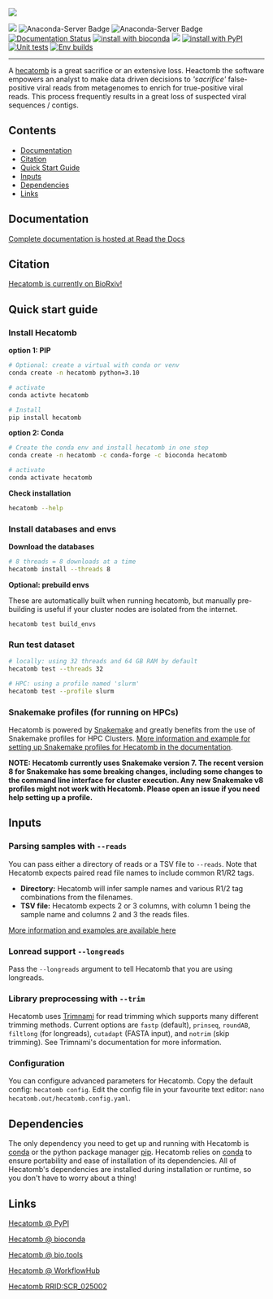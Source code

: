 ![](hecatombLogo.png)

[![](https://img.shields.io/static/v1?label=CLI&message=Snaketool&color=blueviolet)](https://github.com/beardymcjohnface/Snaketool)
![Anaconda-Server Badge](https://anaconda.org/bioconda/hecatomb/badges/license.svg)
![Anaconda-Server Badge](https://anaconda.org/bioconda/hecatomb/badges/latest_release_date.svg)
[![Documentation Status](https://readthedocs.org/projects/hecatomb/badge/?version=latest&style=flat-square)](https://hecatomb.readthedocs.io/en/latest/?badge=latest)
[![install with bioconda](https://img.shields.io/badge/Install%20with-conda-brightgreen.svg?style=flat-square)](http://bioconda.github.io/recipes/hecatomb/README.html)
![](https://img.shields.io/conda/dn/bioconda/hecatomb?label=Conda%20downloads&style=flat-square)
[![install with PyPI](https://img.shields.io/badge/Install%20with-PyPI-brightgreen.svg?style=flat-square)](https://pypi.org/project/hecatomb/)
[![Unit tests](https://github.com/shandley/hecatomb/actions/workflows/unit-tests.yaml/badge.svg)](https://github.com/shandley/hecatomb/actions/workflows/unit-tests.yaml)
[![Env builds](https://github.com/shandley/hecatomb/actions/workflows/build-hecatomb-envs.yaml/badge.svg)](https://github.com/shandley/hecatomb/actions/workflows/build-hecatomb-envs.yaml)

---

A [hecatomb](https://en.wiktionary.org/wiki/hecatomb) is a great sacrifice or an extensive loss. 
Heactomb the software empowers an analyst to make data driven decisions to *'sacrifice'* false-positive viral reads from 
metagenomes to enrich for true-positive viral reads. 
This process frequently results in a great loss of suspected viral sequences / contigs.

## Contents

- [Documentation](#documentation)
- [Citation](#citation)
- [Quick Start Guide](#quick-start-guide)
- [Inputs](#inputs)
- [Dependencies](#dependencies)
- [Links](#links)

## Documentation

[Complete documentation is hosted at Read the Docs](https://hecatomb.readthedocs.io)

## Citation

[Hecatomb is currently on BioRxiv!](https://www.biorxiv.org/content/10.1101/2022.05.15.492003v1)

## Quick start guide

### Install Hecatomb

__option 1: PIP__

```bash
# Optional: create a virtual with conda or venv
conda create -n hecatomb python=3.10

# activate
conda activte hecatomb

# Install
pip install hecatomb
```

__option 2: Conda__

```bash
# Create the conda env and install hecatomb in one step
conda create -n hecatomb -c conda-forge -c bioconda hecatomb

# activate
conda activate hecatomb
```

__Check installation__

```bash
hecatomb --help
```

### Install databases and envs

__Download the databases__

```bash
# 8 threads = 8 downloads at a time
hecatomb install --threads 8
```

__Optional: prebuild envs__

These are automatically built when running hecatomb, but manually pre-building is useful if your cluster nodes are isolated from the internet.

```shell
hecatomb test build_envs
```

### Run test dataset

```bash
# locally: using 32 threads and 64 GB RAM by default
hecatomb test --threads 32

# HPC: using a profile named 'slurm'
hecatomb test --profile slurm
```

### Snakemake profiles (for running on HPCs)

Hecatomb is powered by [Snakemake](https://snakemake.readthedocs.io/en/stable/#) and greatly benefits from the use of 
Snakemake profiles for HPC Clusters.
[More information and example for setting up Snakemake profiles for Hecatomb in the documentation](https://hecatomb.readthedocs.io/en/latest/profiles/).

__NOTE: Hecatomb currently uses Snakemake version 7. 
The recent version 8 for Snakemake has some breaking changes, including some changes to the command line interface for cluster execution.
Any new Snakemake v8 profiles might not work with Hecatomb.
Please open an issue if you need help setting up a profile.__

## Inputs

### Parsing samples with `--reads`

You can pass either a directory of reads or a TSV file to `--reads`. 
Note that Hecatomb expects paired read file names to include common R1/R2 tags. 
 - __Directory:__ Hecatomb will infer sample names and various R1/2 tag combinations from the filenames.
 - __TSV file:__ Hecatomb expects 2 or 3 columns, with column 1 being the sample name and columns 2 and 3 the reads files.

[More information and examples are available here](https://gist.github.com/beardymcjohnface/bb161ba04ae1042299f48a4849e917c8#file-readme-md)

### Lonread support `--longreads`

Pass the `--longreads` argument to tell Hecatomb that you are using longreads.

### Library preprocessing with `--trim`

Hecatomb uses [Trimnami](https://github.com/beardymcjohnface/Trimnami) for read trimming which supports many different
trimming methods. Current options are `fastp` (default), `prinseq`, `roundAB`, `filtlong` (for longreads), 
`cutadapt` (FASTA input), and `notrim` (skip trimming). See Trimnami's documentation for more information.

### Configuration

You can configure advanced parameters for Hecatomb.
Copy the default config: `hecatomb config`.
Edit the config file in your favourite text editor: `nano hecatomb.out/hecatomb.config.yaml`.

## Dependencies

The only dependency you need to get up and running with Hecatomb is [conda](https://docs.conda.io/en/latest/) or 
the python package manager [pip](https://pypi.org/project/pip/).
Hecatomb relies on [conda](https://docs.conda.io/en/latest/) to ensure portability and ease of installation of its dependencies.
All of Hecatomb's dependencies are installed during installation or runtime, so you don't have to worry about a thing!

## Links

[Hecatomb @ PyPI](https://pypi.org/project/hecatomb/)

[Hecatomb @ bioconda](https://bioconda.github.io/recipes/hecatomb/README.html)

[Hecatomb @ bio.tools](https://bio.tools/hecatomb)

[Hecatomb @ WorkflowHub](https://workflowhub.eu/workflows/235)

[Hecatomb RRID:SCR_025002](https://scicrunch.org/resources/data/record/nlx_144509-1/SCR_025002/resolver)

